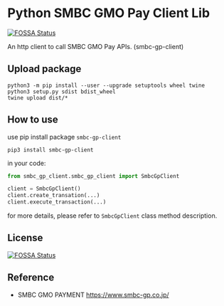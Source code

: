 # Python SMBC GMO Pay Client Lib
[![FOSSA Status](https://app.fossa.com/api/projects/git%2Bgithub.com%2FMonoidDev%2Fsmbc-gp-client.svg?type=shield)](https://app.fossa.com/projects/git%2Bgithub.com%2FMonoidDev%2Fsmbc-gp-client?ref=badge_shield)

An http client to call SMBC GMO Pay APIs. (smbc-gp-client)

## Upload package
```
python3 -m pip install --user --upgrade setuptools wheel twine
python3 setup.py sdist bdist_wheel
twine upload dist/*
```

## How to use
use pip install package `smbc-gp-client`
```
pip3 install smbc-gp-client
```
in your code:
```python
from smbc_gp_client.smbc_gp_client import SmbcGpClient

client = SmbcGpClient()
client.create_transation(...)
client.execute_transaction(...)
```
for more details, please refer to `SmbcGpClient` class method description.

## License
[![FOSSA Status](https://app.fossa.com/api/projects/git%2Bgithub.com%2FMonoidDev%2Fsmbc-gp-client.svg?type=large)](https://app.fossa.com/projects/git%2Bgithub.com%2FMonoidDev%2Fsmbc-gp-client?ref=badge_large)

## Reference
- SMBC GMO PAYMENT https://www.smbc-gp.co.jp/

